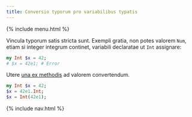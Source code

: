 ```yaml
---
title: Conversio typorum pro variabilibus typatis
---
```


{% include menu.html %}

Vincula typorum satis stricta sunt. Exempli gratia, non potes valorem `Num`, etiam si integer integrum continet, variabili declaratae ut `Int` assignare:

```raku
my Int $x = 42;
# $x = 42e1; # Error
```

Utere [una ex methodis](/la/essentials/coercion/#topics-in-this-section) ad valorem convertendum.

```raku
my Int $x = 42;
$x = 42e1.Int;
$x = Int(42e1);
```

{% include nav.html %}